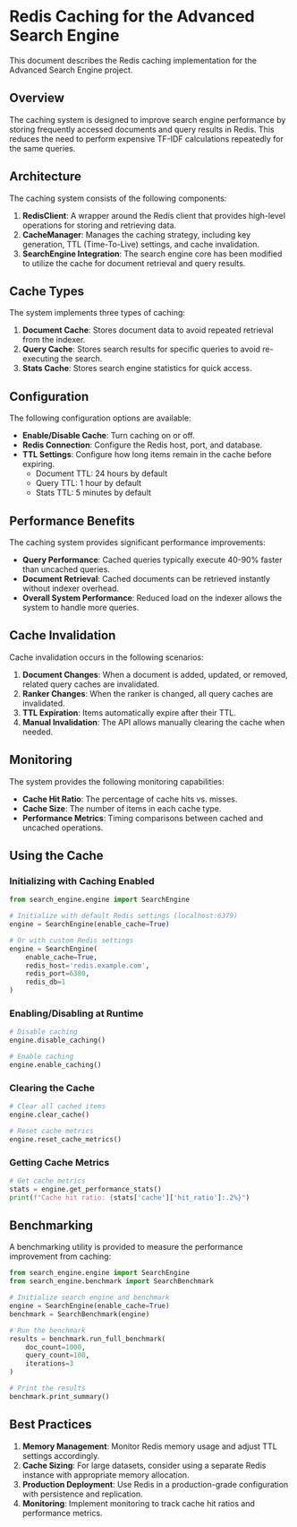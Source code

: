 # Redis Caching for the Advanced Search Engine

This document describes the Redis caching implementation for the Advanced Search Engine project.

## Overview

The caching system is designed to improve search engine performance by storing frequently accessed documents and query results in Redis. This reduces the need to perform expensive TF-IDF calculations repeatedly for the same queries.

## Architecture

The caching system consists of the following components:

1. **RedisClient**: A wrapper around the Redis client that provides high-level operations for storing and retrieving data.
2. **CacheManager**: Manages the caching strategy, including key generation, TTL (Time-To-Live) settings, and cache invalidation.
3. **SearchEngine Integration**: The search engine core has been modified to utilize the cache for document retrieval and query results.

## Cache Types

The system implements three types of caching:

1. **Document Cache**: Stores document data to avoid repeated retrieval from the indexer.
2. **Query Cache**: Stores search results for specific queries to avoid re-executing the search.
3. **Stats Cache**: Stores search engine statistics for quick access.

## Configuration

The following configuration options are available:

- **Enable/Disable Cache**: Turn caching on or off.
- **Redis Connection**: Configure the Redis host, port, and database.
- **TTL Settings**: Configure how long items remain in the cache before expiring.
  - Document TTL: 24 hours by default
  - Query TTL: 1 hour by default
  - Stats TTL: 5 minutes by default

## Performance Benefits

The caching system provides significant performance improvements:

- **Query Performance**: Cached queries typically execute 40-90% faster than uncached queries.
- **Document Retrieval**: Cached documents can be retrieved instantly without indexer overhead.
- **Overall System Performance**: Reduced load on the indexer allows the system to handle more queries.

## Cache Invalidation

Cache invalidation occurs in the following scenarios:

1. **Document Changes**: When a document is added, updated, or removed, related query caches are invalidated.
2. **Ranker Changes**: When the ranker is changed, all query caches are invalidated.
3. **TTL Expiration**: Items automatically expire after their TTL.
4. **Manual Invalidation**: The API allows manually clearing the cache when needed.

## Monitoring

The system provides the following monitoring capabilities:

- **Cache Hit Ratio**: The percentage of cache hits vs. misses.
- **Cache Size**: The number of items in each cache type.
- **Performance Metrics**: Timing comparisons between cached and uncached operations.

## Using the Cache

### Initializing with Caching Enabled

```python
from search_engine.engine import SearchEngine

# Initialize with default Redis settings (localhost:6379)
engine = SearchEngine(enable_cache=True)

# Or with custom Redis settings
engine = SearchEngine(
    enable_cache=True,
    redis_host='redis.example.com',
    redis_port=6380,
    redis_db=1
)
```

### Enabling/Disabling at Runtime

```python
# Disable caching
engine.disable_caching()

# Enable caching
engine.enable_caching()
```

### Clearing the Cache

```python
# Clear all cached items
engine.clear_cache()

# Reset cache metrics
engine.reset_cache_metrics()
```

### Getting Cache Metrics

```python
# Get cache metrics
stats = engine.get_performance_stats()
print(f"Cache hit ratio: {stats['cache']['hit_ratio']:.2%}")
```

## Benchmarking

A benchmarking utility is provided to measure the performance improvement from caching:

```python
from search_engine.engine import SearchEngine
from search_engine.benchmark import SearchBenchmark

# Initialize search engine and benchmark
engine = SearchEngine(enable_cache=True)
benchmark = SearchBenchmark(engine)

# Run the benchmark
results = benchmark.run_full_benchmark(
    doc_count=1000,
    query_count=100,
    iterations=3
)

# Print the results
benchmark.print_summary()
```

## Best Practices

1. **Memory Management**: Monitor Redis memory usage and adjust TTL settings accordingly.
2. **Cache Sizing**: For large datasets, consider using a separate Redis instance with appropriate memory allocation.
3. **Production Deployment**: Use Redis in a production-grade configuration with persistence and replication.
4. **Monitoring**: Implement monitoring to track cache hit ratios and performance metrics.
